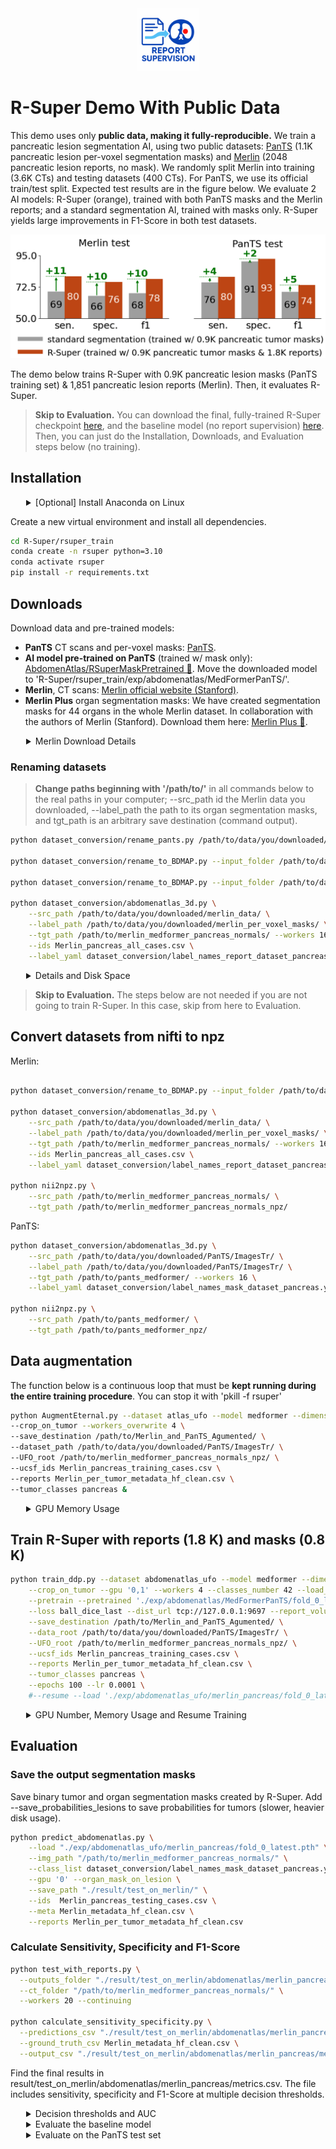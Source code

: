 <div align="center">
  <img src="../documents/logo.png" alt="logo" width="100" />
</div>

# R-Super Demo With Public Data

This demo uses only **public data, making it fully-reproducible.** We train a pancreatic lesion segmentation AI, using two public datasets: [PanTS](https://github.com/MrGiovanni/PanTS) (1.1K pancreatic lesion per-voxel segmentation masks) and [Merlin](https://stanfordaimi.azurewebsites.net/datasets/60b9c7ff-877b-48ce-96c3-0194c8205c40) (2048 pancreatic lesion reports, no mask). We randomly split Merlin into training (3.6K CTs) and testing datasets (400 CTs). For PanTS, we use its official train/test split. Expected test results are in the figure below. We evaluate 2 AI models: R-Super (orange), trained with both PanTS masks and the Merlin reports; and a standard segmentation AI, trained with masks only. R-Super yields large improvements in F1-Score in both test datasets.

![Pancreatic metrics](../documents/demo_results.png)

The demo below trains R-Super with 0.9K pancreatic lesion masks (PanTS training set) & 1,851 pancreatic lesion reports (Merlin). Then, it evaluates R-Super.

> **Skip to Evaluation.**
> You can download the final, fully-trained R-Super checkpoint [here](https://huggingface.co/AbdomenAtlas/R-SuperPanTSMerlin), and the baseline model (no report supervision) [here](https://huggingface.co/AbdomenAtlas/MedFormerPanTS). Then, you can just do the Installation, Downloads, and Evaluation steps below (no training).

## Installation

<details>
<summary style="margin-left: 25px;">[Optional] Install Anaconda on Linux</summary>
<div style="margin-left: 25px;">
    
```bash
wget https://repo.anaconda.com/archive/Anaconda3-2024.06-1-Linux-x86_64.sh
bash Anaconda3-2024.06-1-Linux-x86_64.sh -b -p ./anaconda3
./anaconda3/bin/conda init
source ~/.bashrc
```
</div>
</details>

Create a new virtual environment and install all dependencies.
```bash
cd R-Super/rsuper_train
conda create -n rsuper python=3.10
conda activate rsuper
pip install -r requirements.txt
```

## Downloads

Download data and pre-trained models:
- **PanTS** CT scans and per-voxel masks: [PanTS](https://github.com/MrGiovanni/PanTS).
- **AI model pre-trained on PanTS** (trained w/ mask only): [AbdomenAtlas/RSuperMaskPretrained 🤗](https://huggingface.co/AbdomenAtlas/MedFormerPanTS). Move the downloaded model to 'R-Super/rsuper_train/exp/abdomenatlas/MedFormerPanTS/'.
- **Merlin**, CT scans: [Merlin official website (Stanford)](https://stanfordaimi.azurewebsites.net/datasets/60b9c7ff-877b-48ce-96c3-0194c8205c40).
- **Merlin Plus** organ segmentation masks: We have created segmentation masks for 44 organs in the whole Merlin dataset. In collaboration with the authors of Merlin (Stanford). Download them here: [Merlin Plus 🤗](https://huggingface.co/datasets/AbdomenAtlas/MerlinPlus/).

<details>
<summary style="margin-left: 25px;">Merlin Download Details</summary>
<div style="margin-left: 25px;">
We cannot redistribute Merlin CTs, but it is easy to download. Click on the 'Merlin official website' link above, create an account and request access to Merlin.
You will get access immediately. Then, click on the link above again. In the page that will open, click "Download  (2970.90 GB)" in the top left corner. This will not download the dataset, but you will get another link, something like https://aimistanforddatasets01****&sp=rl. Copy and paste it in the command below. Run the command to download Merlin.

```bash
env -u http_proxy -u https_proxy -u HTTP_PROXY -u HTTPS_PROXY \
    HTTPS_PROXY=dummy.invalid NO_PROXY="*" \
    azcopy copy "paste_your_link_here"      "/path/to/Merlin/download/destination/" --rec--recursive
```

</div>
</details>



### Renaming datasets
> **Change paths beginning with '/path/to/'** in all commands below to the real paths in your computer; --src_path id the Merlin data you downloaded, --label_path the path to its organ segmentation masks, and tgt_path is an arbitrary save destination (command output).

```bash
python dataset_conversion/rename_pants.py /path/to/data/you/downloaded/PanTS/ImagesTr/

python dataset_conversion/rename_to_BDMAP.py --input_folder /path/to/data/you/downloaded/merlin_data/ --mapping dataset_conversion/mapping_merlin.csv

python dataset_conversion/rename_to_BDMAP.py --input_folder /path/to/data/you/downloaded/merlin_per_voxel_masks/ --mapping dataset_conversion/mapping_merlin.csv --masks

python dataset_conversion/abdomenatlas_3d.py \
    --src_path /path/to/data/you/downloaded/merlin_data/ \
    --label_path /path/to/data/you/downloaded/merlin_per_voxel_masks/ \
    --tgt_path /path/to/merlin_medformer_pancreas_normals/ --workers 16 \
    --ids Merlin_pancreas_all_cases.csv \
    --label_yaml dataset_conversion/label_names_report_dataset_pancreas.yaml
```


<details>
<summary style="margin-left: 25px;">Details and Disk Space</summary>
<div style="margin-left: 25px;">
The command above converts all pancreatic lesion cases in Merlin (~2K) plus ~2K normals to the BDMAP_ID format (like AbdomenAtlas), and saves it in tgt_path. If you need to reduce disk usage, you can delete Merlin (src_path) after this step. 
</div>
</details>

> **Skip to Evaluation.**
> The steps below are not needed if you are not going to train R-Super. In this case, skip from here to Evaluation.

## Convert datasets from nifti to npz

Merlin:
```bash

python dataset_conversion/rename_to_BDMAP.py --input_folder /path/to/data/you/downloaded/merlin_per_voxel_masks/ --mapping dataset_conversion/mapping_merlin.csv --masks

python dataset_conversion/abdomenatlas_3d.py \
    --src_path /path/to/data/you/downloaded/merlin_data/ \
    --label_path /path/to/data/you/downloaded/merlin_per_voxel_masks/ \
    --tgt_path /path/to/merlin_medformer_pancreas_normals/ --workers 16 \
    --ids Merlin_pancreas_all_cases.csv \
    --label_yaml dataset_conversion/label_names_report_dataset_pancreas.yaml

python nii2npz.py \
    --src_path /path/to/merlin_medformer_pancreas_normals/ \
    --tgt_path /path/to/merlin_medformer_pancreas_normals_npz/
```

PanTS:
```bash
python dataset_conversion/abdomenatlas_3d.py \
    --src_path /path/to/data/you/downloaded/PanTS/ImagesTr/ \
    --label_path /path/to/data/you/downloaded/PanTS/ImagesTr/ \
    --tgt_path /path/to/pants_medformer/ --workers 16 \
    --label_yaml dataset_conversion/label_names_mask_dataset_pancreas.yaml

python nii2npz.py \
    --src_path /path/to/pants_medformer/ \
    --tgt_path /path/to/pants_medformer_npz/
```



##  Data augmentation

The function below is a continuous loop that must be **kept running during the entire training procedure**. You can stop it with 'pkill -f rsuper'

```bash
python AugmentEternal.py --dataset atlas_ufo --model medformer --dimension 3d --batch_size 2 \
--crop_on_tumor --workers_overwrite 4 \
--save_destination /path/to/Merlin_and_PanTS_Agumented/ \
--dataset_path /path/to/data/you/downloaded/PanTS/ImagesTr/ \
--UFO_root /path/to/merlin_medformer_pancreas_normals_npz/ \
--ucsf_ids Merlin_pancreas_training_cases.csv \
--reports Merlin_per_tumor_metadata_hf_clean.csv \
--tumor_classes pancreas &
```

<details>
<summary style="margin-left: 25px;">GPU Memory Usage</summary>
<div style="margin-left: 25px;">
Our AI uses >30GB of GPU memory. To reduce it to ~20GB, add --crop_size 96 to the code above (default crop_size is 128)
</div>
</details>

## Train R-Super with reports (1.8 K) and masks (0.8 K)

```bash
python train_ddp.py --dataset abdomenatlas_ufo --model medformer --dimension 3d --batch_size 4 --unique_name merlin_pancreas \
    --crop_on_tumor --gpu '0,1' --workers 4 --classes_number 42 --load_augmented \
    --pretrain --pretrained './exp/abdomenatlas/MedFormerPanTS/fold_0_latest.pth' \
    --loss ball_dice_last --dist_url tcp://127.0.0.1:9697 --report_volume_loss_basic 0.1 \
    --save_destination /path/to/Merlin_and_PanTS_Agumented/ \
    --data_root /path/to/data/you/downloaded/PanTS/ImagesTr/ \
    --UFO_root /path/to/merlin_medformer_pancreas_normals_npz/ \
    --ucsf_ids Merlin_pancreas_training_cases.csv \
    --reports Merlin_per_tumor_metadata_hf_clean.csv \
    --tumor_classes pancreas \
    --epochs 100 --lr 0.0001 \
    #--resume --load './exp/abdomenatlas_ufo/merlin_pancreas/fold_0_latest.pth'
```

<details>
<summary style="margin-left: 25px;">GPU Number, Memory Usage and Resume Training</summary>
<div style="margin-left: 25px;">

- crop_size: our AI uses >30GB of GPU memory. To reduce it to ~20GB, add --crop_size 96 to the code above (default crop_size is 128), and substitute the pretrained model by a small one (to be released): "--pretrained './exp/abdomenatlas/MedFormerPanTS/fold_0_latest.pth'" becomes "--pretrained './exp/abdomenatlas/MedFormerPanTS_crop96/fold_0_latest.pth'" 
- resume training: if you want to resume training from a previous run, uncomment the last line in the command above 
- gpu: The command above trains on 2 gpus. To train on 1 gpu, set --gpu '0' and --batch_size 2. To train on 4 GPUs: --gpu '0,1,2,3' --batch_size 8. Batch size is total, not per-gpu. We recoment batch size >= 2*(number of GPUs). --gpu takes the indices of the GPUs that you want to use.
</div>
</details>

## Evaluation

### Save the output segmentation masks


Save binary tumor and organ segmentation masks created by R-Super. Add --save_probabilities_lesions to save probabilities for tumors (slower, heavier disk usage).
```bash
python predict_abdomenatlas.py \
    --load "./exp/abdomenatlas_ufo/merlin_pancreas/fold_0_latest.pth" \
    --img_path "/path/to/merlin_medformer_pancreas_normals/" \
    --class_list dataset_conversion/label_names_mask_dataset_pancreas.yaml \
    --gpu '0' --organ_mask_on_lesion \
    --save_path "./result/test_on_merlin/" \
    --ids  Merlin_pancreas_testing_cases.csv \
    --meta Merlin_metadata_hf_clean.csv \
    --reports Merlin_per_tumor_metadata_hf_clean.csv
```

### Calculate Sensitivity, Specificity and F1-Score

```bash
python test_with_reports.py \
  --outputs_folder "./result/test_on_merlin/abdomenatlas/merlin_pancreas/" \
  --ct_folder "/path/to/merlin_medformer_pancreas_normals/" \
  --workers 20 --continuing

python calculate_sensitivity_specificity.py \
  --predictions_csv "./result/test_on_merlin/abdomenatlas/merlin_pancreas/tumor_detection_results.csv" \
  --ground_truth_csv Merlin_metadata_hf_clean.csv \
  --output_csv "./result/test_on_merlin/abdomenatlas/merlin_pancreas/metrics.csv"
```

Find the final results in result/test_on_merlin/abdomenatlas/merlin_pancreas/metrics.csv. The file includes sensitivity, specificity and F1-Score at multiple decision thresholds.

<details>
<summary style="margin-left: 25px;">Decision thresholds and AUC</summary>
<div style="margin-left: 25px;">

For speed, we only saved binary tumor segmentation masks. To calculate sensitivity, specificity and F1-Score, we threshold the volume of the predicted tumor. Only if the predicted tumor is larger than the threshold, we consider that the patient has a tumor. The file metrics.csv shows performance at multiple volume thresholds. Instead of using volume thresholds, you can save tumor probabilities in predict_abdomenatlas.py (add --save_probabilities_lesions), and later use eval_AUC.py, followed by calculate_sensitivity_specificity_F1_AUC.py to calculate AUC, sensitivity, specificity and F1-Score at multiple **confidence** (and volume, optionally) thresholds.
</div>
</details>

<details>
<summary style="margin-left: 25px;">Evaluate the baseline model</summary>
<div style="margin-left: 25px;">

All our evaluation code is set to evaluate R-Super. To evaluate the baseline model (trained with segmentation masks only, no reports), follow the procedure below (we just changed merlin_pancreas -> MedFormerPanTS):

```bash
python predict_abdomenatlas.py \
    --load "./exp/abdomenatlas_ufo/MedFormerPanTS/fold_0_latest.pth" \
    --img_path "/path/to/merlin_medformer_pancreas_normals/" \
    --class_list dataset_conversion/label_names_mask_dataset_pancreas.yaml \
    --gpu '0' --organ_mask_on_lesion \
    --save_path "./result/test_on_merlin/" \
    --ids  Merlin_pancreas_testing_cases.csv

python test_with_reports.py \
  --outputs_folder "./result/test_on_merlin/abdomenatlas/MedFormerPanTS/" \
  --ct_folder "/path/to/merlin_medformer_pancreas_normals/" \
  --workers 20 --continuing

python calculate_sensitivity_specificity.py \
  --predictions_csv "./result/test_on_merlin/abdomenatlas/MedFormerPanTS/tumor_detection_results.csv" \
  --ground_truth_csv Merlin_metadata_hf_clean.csv \
  --output_csv "./result/test_on_merlin/abdomenatlas/MedFormerPanTS/metrics.csv"
```

</div>
</details>


<details>
<summary style="margin-left: 25px;">Evaluate on the PanTS test set</summary>
<div style="margin-left: 25px;">

```bash
python predict_abdomenatlas.py \
    --load "./exp/abdomenatlas_ufo/merlin_pancreas/fold_0_latest.pth" \
    --img_path /path/to/data/you/downloaded/PanTS/ImagesTe/
    --class_list dataset_conversion/label_names_mask_dataset_pancreas.yaml \
    --gpu '0' --organ_mask_on_lesion \
    --save_path "./result/test_on_pants/" \
    --ids  pants_test_set.csv

python test_with_reports.py \
  --outputs_folder "./result/test_on_pants/abdomenatlas/merlin_pancreas/" \
  --ct_folder /path/to/data/you/downloaded/PanTS/ImagesTe/ \
  --workers 20 --continuing

python calculate_sensitivity_specificity.py \
  --predictions_csv "./result/test_on_pants/abdomenatlas/merlin_pancreas/tumor_detection_results.csv" \
  --ground_truth_csv metadata_pants.csv \
  --output_csv "./result/test_on_pants/abdomenatlas/merlin_pancreas/metrics.csv"
```

</div>
</details>
